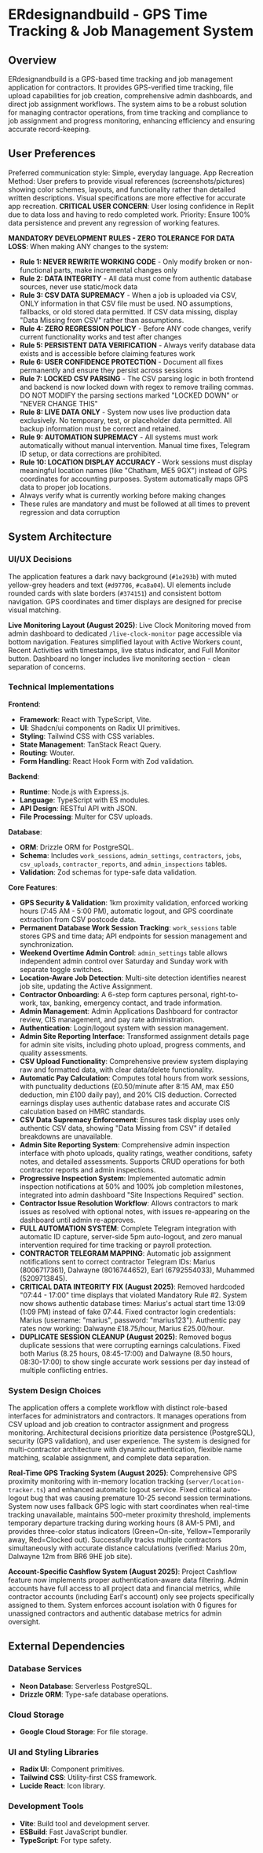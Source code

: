 # ERdesignandbuild - GPS Time Tracking & Job Management System

## Overview
ERdesignandbuild is a GPS-based time tracking and job management application for contractors. It provides GPS-verified time tracking, file upload capabilities for job creation, comprehensive admin dashboards, and direct job assignment workflows. The system aims to be a robust solution for managing contractor operations, from time tracking and compliance to job assignment and progress monitoring, enhancing efficiency and ensuring accurate record-keeping.

## User Preferences
Preferred communication style: Simple, everyday language.
App Recreation Method: User prefers to provide visual references (screenshots/pictures) showing color schemes, layouts, and functionality rather than detailed written descriptions. Visual specifications are more effective for accurate app recreation.
**CRITICAL USER CONCERN**: User losing confidence in Replit due to data loss and having to redo completed work. Priority: Ensure 100% data persistence and prevent any regression of working features.

**MANDATORY DEVELOPMENT RULES - ZERO TOLERANCE FOR DATA LOSS**: When making ANY changes to the system:
- **Rule 1: NEVER REWRITE WORKING CODE** - Only modify broken or non-functional parts, make incremental changes only
- **Rule 2: DATA INTEGRITY** - All data must come from authentic database sources, never use static/mock data
- **Rule 3: CSV DATA SUPREMACY** - When a job is uploaded via CSV, ONLY information in that CSV file must be used. NO assumptions, fallbacks, or old stored data permitted. If CSV data missing, display "Data Missing from CSV" rather than assumptions.
- **Rule 4: ZERO REGRESSION POLICY** - Before ANY code changes, verify current functionality works and test after changes
- **Rule 5: PERSISTENT DATA VERIFICATION** - Always verify database data exists and is accessible before claiming features work
- **Rule 6: USER CONFIDENCE PROTECTION** - Document all fixes permanently and ensure they persist across sessions
- **Rule 7: LOCKED CSV PARSING** - The CSV parsing logic in both frontend and backend is now locked down with regex to remove trailing commas. DO NOT MODIFY the parsing sections marked "LOCKED DOWN" or "NEVER CHANGE THIS"
- **Rule 8: LIVE DATA ONLY** - System now uses live production data exclusively. No temporary, test, or placeholder data permitted. All backup information must be correct and retained.
- **Rule 9: AUTOMATION SUPREMACY** - All systems must work automatically without manual intervention. Manual time fixes, Telegram ID setup, or data corrections are prohibited.
- **Rule 10: LOCATION DISPLAY ACCURACY** - Work sessions must display meaningful location names (like "Chatham, ME5 9GX") instead of GPS coordinates for accounting purposes. System automatically maps GPS data to proper job locations.
- Always verify what is currently working before making changes
- These rules are mandatory and must be followed at all times to prevent regression and data corruption

## System Architecture

### UI/UX Decisions
The application features a dark navy background (`#1e293b`) with muted yellow-grey headers and text (`#d97706`, `#ca8a04`). UI elements include rounded cards with slate borders (`#374151`) and consistent bottom navigation. GPS coordinates and timer displays are designed for precise visual matching.

**Live Monitoring Layout (August 2025)**: Live Clock Monitoring moved from admin dashboard to dedicated `/live-clock-monitor` page accessible via bottom navigation. Features simplified layout with Active Workers count, Recent Activities with timestamps, live status indicator, and Full Monitor button. Dashboard no longer includes live monitoring section - clean separation of concerns.

### Technical Implementations
**Frontend**:
- **Framework**: React with TypeScript, Vite.
- **UI**: Shadcn/ui components on Radix UI primitives.
- **Styling**: Tailwind CSS with CSS variables.
- **State Management**: TanStack React Query.
- **Routing**: Wouter.
- **Form Handling**: React Hook Form with Zod validation.

**Backend**:
- **Runtime**: Node.js with Express.js.
- **Language**: TypeScript with ES modules.
- **API Design**: RESTful API with JSON.
- **File Processing**: Multer for CSV uploads.

**Database**:
- **ORM**: Drizzle ORM for PostgreSQL.
- **Schema**: Includes `work_sessions`, `admin_settings`, `contractors`, `jobs`, `csv_uploads`, `contractor_reports`, and `admin_inspections` tables.
- **Validation**: Zod schemas for type-safe data validation.

**Core Features**:
- **GPS Security & Validation**: 1km proximity validation, enforced working hours (7:45 AM - 5:00 PM), automatic logout, and GPS coordinate extraction from CSV postcode data.
- **Permanent Database Work Session Tracking**: `work_sessions` table stores GPS and time data; API endpoints for session management and synchronization.
- **Weekend Overtime Admin Control**: `admin_settings` table allows independent admin control over Saturday and Sunday work with separate toggle switches.
- **Location-Aware Job Detection**: Multi-site detection identifies nearest job site, updating the Active Assignment.
- **Contractor Onboarding**: A 6-step form captures personal, right-to-work, tax, banking, emergency contact, and trade information.
- **Admin Management**: Admin Applications Dashboard for contractor review, CIS management, and pay rate administration.
- **Authentication**: Login/logout system with session management.
- **Admin Site Reporting Interface**: Transformed assignment details page for admin site visits, including photo upload, progress comments, and quality assessments.
- **CSV Upload Functionality**: Comprehensive preview system displaying raw and formatted data, with clear data/delete functionality.
- **Automatic Pay Calculation**: Computes total hours from work sessions, with punctuality deductions (£0.50/minute after 8:15 AM, max £50 deduction, min £100 daily pay), and 20% CIS deduction. Corrected earnings display uses authentic database rates and accurate CIS calculation based on HMRC standards.
- **CSV Data Supremacy Enforcement**: Ensures task display uses only authentic CSV data, showing "Data Missing from CSV" if detailed breakdowns are unavailable.
- **Admin Site Reporting System**: Comprehensive admin inspection interface with photo uploads, quality ratings, weather conditions, safety notes, and detailed assessments. Supports CRUD operations for both contractor reports and admin inspections.
- **Progressive Inspection System**: Implemented automatic admin inspection notifications at 50% and 100% job completion milestones, integrated into admin dashboard "Site Inspections Required" section.
- **Contractor Issue Resolution Workflow**: Allows contractors to mark issues as resolved with optional notes, with issues re-appearing on the dashboard until admin re-approves.
- **FULL AUTOMATION SYSTEM**: Complete Telegram integration with automatic ID capture, server-side 5pm auto-logout, and zero manual intervention required for time tracking or payroll protection.
- **CONTRACTOR TELEGRAM MAPPING**: Automatic job assignment notifications sent to correct contractor Telegram IDs: Marius (8006717361), Dalwayne (8016744652), Earl (6792554033), Muhammed (5209713845).
- **CRITICAL DATA INTEGRITY FIX (August 2025)**: Removed hardcoded "07:44 - 17:00" time displays that violated Mandatory Rule #2. System now shows authentic database times: Marius's actual start time 13:09 (1:09 PM) instead of fake 07:44. Fixed contractor login credentials: Marius (username: "marius", password: "marius123"). Authentic pay rates now working: Dalwayne £18.75/hour, Marius £25.00/hour.
- **DUPLICATE SESSION CLEANUP (August 2025)**: Removed bogus duplicate sessions that were corrupting earnings calculations. Fixed both Marius (8.25 hours, 08:45-17:00) and Dalwayne (8.50 hours, 08:30-17:00) to show single accurate work sessions per day instead of multiple conflicting entries.

### System Design Choices
The application offers a complete workflow with distinct role-based interfaces for administrators and contractors. It manages operations from CSV upload and job creation to contractor assignment and progress monitoring. Architectural decisions prioritize data persistence (PostgreSQL), security (GPS validation), and user experience. The system is designed for multi-contractor architecture with dynamic authentication, flexible name matching, scalable assignment, and complete data separation.

**Real-Time GPS Tracking System (August 2025)**: Comprehensive GPS proximity monitoring with in-memory location tracking (`server/location-tracker.ts`) and enhanced automatic logout service. Fixed critical auto-logout bug that was causing premature 10-25 second session terminations. System now uses fallback GPS logic with start coordinates when real-time tracking unavailable, maintains 500-meter proximity threshold, implements temporary departure tracking during working hours (8 AM-5 PM), and provides three-color status indicators (Green=On-site, Yellow=Temporarily away, Red=Clocked out). Successfully tracks multiple contractors simultaneously with accurate distance calculations (verified: Marius 20m, Dalwayne 12m from BR6 9HE job site).

**Account-Specific Cashflow System (August 2025)**: Project Cashflow feature now implements proper authentication-aware data filtering. Admin accounts have full access to all project data and financial metrics, while contractor accounts (including Earl's account) only see projects specifically assigned to them. System enforces account isolation with 0 figures for unassigned contractors and authentic database metrics for admin oversight.

## External Dependencies

### Database Services
- **Neon Database**: Serverless PostgreSQL.
- **Drizzle ORM**: Type-safe database operations.

### Cloud Storage
- **Google Cloud Storage**: For file storage.

### UI and Styling Libraries
- **Radix UI**: Component primitives.
- **Tailwind CSS**: Utility-first CSS framework.
- **Lucide React**: Icon library.

### Development Tools
- **Vite**: Build tool and development server.
- **ESBuild**: Fast JavaScript bundler.
- **TypeScript**: For type safety.